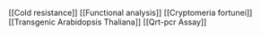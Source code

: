 [[Cold resistance]]
[[Functional analysis]]
[[Cryptomeria fortunei]]
[[Transgenic Arabidopsis Thaliana]]
[[Qrt-pcr Assay]]
